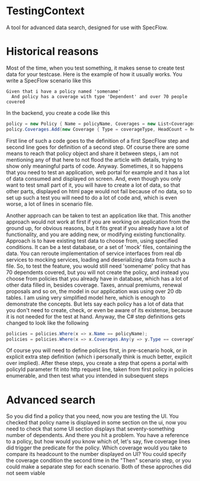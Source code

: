 # TestingContext
A tool for advanced data search, designed for use with SpecFlow.

# Historical reasons
Most of the time, when you test something, it makes sense to create test data for your testcase.
Here is the example of how it usually works. You write a SpecFlow scenario like this
```Cucumber
Given that i have a policy named 'somename'
  And policy has a coverage with type 'Dependent' and over 70 people covered
```
In the backend, you create a code like this
```C#
policy = new Policy { Name = policyName, Coverages = new List<Coverage>() };
policy.Coverages.Add(new Coverage { Type = coverageType, HeadCount = headCount + 1 });
```
First line of such a code goes to the definition of a first SpecFlow step and second line goes for definition of a second step. Of course there are some means to reach that policy object and share it between steps, i am not mentioning any of that here to not flood the article with details, trying to show only meaningful parts of code.
Anyway. Sometimes, it so happens that you need to test an application, web portal for example and it has a lot of data consumed and displayed on screen. And, even though you only want to test small part of it, you will have to create a lot of data, so that other parts, displayed on html page would not fail because of no data, so to set up such a test you will need to do a lot of code and, which is even worse, a lot of lines in scenario file.

Another approach can be taken to test an application like that. This another approach would not work at first if you are working on application from the ground up, for obvious reasons, but it fits great if you already have a lot of functionality, and you are adding new, or modifying existing functionality. Approach is to have existing test data to choose from, using specified conditions. It can be a test database, or a set of 'mock' files, containing the data. You can reroute implementation of service interfaces from real db services to mocking services, loading and deserializing data from such a file.
So, to test the feature, you would still need 'somename' policy that has 70 dependents covered, but you will not create the policy, and instead you choose from policies that you already have in database, which has a lot of other data filled in, besides coverage. Taxes, annual premiums, renewal proposals and so on, the model in our application was using over 20 db tables. I am using very simplified model here, which is enough to demonstrate the concepts.
But lets say each policy has a lot of data that you don't need to create, check, or even be aware of its existense, because it is not needed for the test at hand.
Anyway, the C# step definitions gets changed to look like the following
```C#
policies = policies.Where(x => x.Name == policyName);
policies = policies.Where(x => x.Coverages.Any(y => y.Type == coverageType && y.HeadCount > headCount));
```
Of course you will need to define policies first, in pre-scenario hook, or in explicit extra step definition (which i personally think is much better, explicit over implied).
After these steps, you create a step that opens a portal with policyId parameter fit into http request line, taken from first policy in policies enumerable, and then test what you intended in subsequent steps

# Advanced search
So you did find a policy that you need, now you are testing the UI. You checked that policy name is displayed in some section on the ui, now you need to check that some UI section displays that seventy-something number of dependents. And there you hit a problem. You have a reference to a policy, but how would you know which of, let's say, five coverage lines did trigger the predicate for the policy. Which coverage would you take to compare its headcount to the number displayed on UI? 
You could specify the coverage condition the second time in the "Then" scenario step, or you could make a separate step for each scenario. Both of these approches did not seem viable
